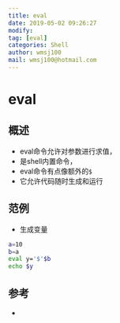```yaml
---
title: eval
date: 2019-05-02 09:26:27	
modify: 
tag: [eval]
categories: Shell 
author: wmsj100
mail: wmsj100@hotmail.com
---
```


# eval

## 概述
- eval命令允许对参数进行求值，
- 是shell内置命令，
- eval命令有点像额外的`$`
- 它允许代码随时生成和运行

## 范例
- 生成变量
```sh
a=10
b=a
eval y='$'$b
echo $y
```

## 参考
- []()
